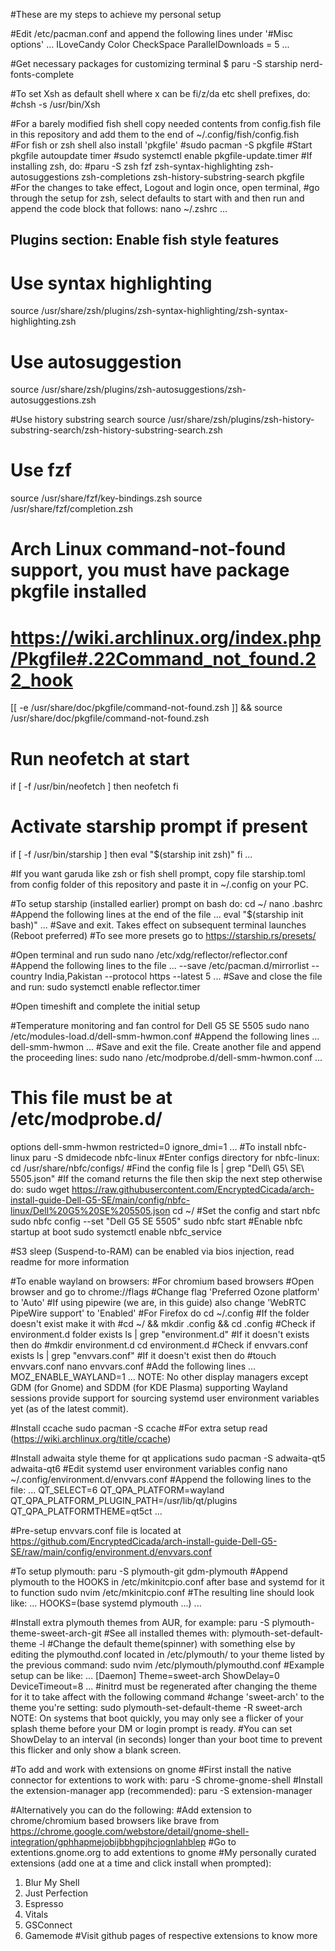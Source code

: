 #These are my steps to achieve my personal setup

#Edit /etc/pacman.conf and append the following lines under '#Misc options'
...
ILoveCandy
Color
CheckSpace
ParallelDownloads = 5
...

#Get necessary packages for customizing terminal
$ paru -S starship nerd-fonts-complete

#To set Xsh as default shell where x can be fi/z/da etc shell prefixes, do:
#chsh -s /usr/bin/Xsh

#For a barely modified fish shell copy needed contents from config.fish file in this repository and add them to the end of ~/.config/fish/config.fish	
#For fish or zsh shell also install 'pkgfile'
#sudo pacman -S pkgfile
#Start pkgfile autoupdate timer	
#sudo systemctl enable pkgfile-update.timer
#If installing zsh, do:
#paru -S zsh fzf zsh-syntax-highlighting zsh-autosuggestions zsh-completions zsh-history-substring-search pkgfile
#For the changes to take effect, Logout and login once, open terminal,
#go through the setup for zsh, select defaults to start with and then run and append the code block that follows:
nano ~/.zshrc
...
## Plugins section: Enable fish style features
# Use syntax highlighting
source /usr/share/zsh/plugins/zsh-syntax-highlighting/zsh-syntax-highlighting.zsh

# Use autosuggestion
source /usr/share/zsh/plugins/zsh-autosuggestions/zsh-autosuggestions.zsh

#Use history substring search
source /usr/share/zsh/plugins/zsh-history-substring-search/zsh-history-substring-search.zsh

# Use fzf
source /usr/share/fzf/key-bindings.zsh
source /usr/share/fzf/completion.zsh

# Arch Linux command-not-found support, you must have package pkgfile installed
# https://wiki.archlinux.org/index.php/Pkgfile#.22Command_not_found.22_hook
[[ -e /usr/share/doc/pkgfile/command-not-found.zsh ]] && source /usr/share/doc/pkgfile/command-not-found.zsh

# Run neofetch at start
if [ -f /usr/bin/neofetch ]
then
        neofetch
fi

# Activate starship prompt if present
if [ -f /usr/bin/starship ]
then
        eval "$(starship init zsh)"
fi
...

#If you want garuda like zsh or fish shell prompt, copy file starship.toml from config folder of this repository and paste it in ~/.config on your PC.

#To setup starship (installed earlier) prompt on bash do:
cd ~/
nano .bashrc
#Append the following lines at the end of the file
...
eval "$(starship init bash)"
...
#Save and exit. Takes effect on subsequent terminal launches (Reboot preferred)
#To see more presets go to https://starship.rs/presets/

#Open terminal and run
sudo nano /etc/xdg/reflector/reflector.conf
#Append the following lines to the file
...
--save /etc/pacman.d/mirrorlist
--country India,Pakistan
--protocol https
--latest 5
...
#Save and close the file and run:
sudo systemctl enable reflector.timer

#Open timeshift and complete the initial setup

#Temperature monitoring and fan control for Dell G5 SE 5505
sudo nano /etc/modules-load.d/dell-smm-hwmon.conf
#Append the following lines
...
dell-smm-hwmon
...
#Save and exit the file. Create another file and append the proceeding lines:
sudo nano /etc/modprobe.d/dell-smm-hwmon.conf
...
# This file must be at /etc/modprobe.d/
options dell-smm-hwmon restricted=0 ignore_dmi=1
...
#To install nbfc-linux
paru -S dmidecode nbfc-linux
#Enter configs directory for nbfc-linux:
cd /usr/share/nbfc/configs/
#Find the config file
ls | grep "Dell\ G5\ SE\ 5505.json"
#If the comand returns the file then skip the next step otherwise do:
sudo wget https://raw.githubusercontent.com/EncryptedCicada/arch-install-guide-Dell-G5-SE/main/config/nbfc-linux/Dell%20G5%20SE%205505.json
cd ~/
#Set the config and start nbfc
sudo nbfc config --set "Dell G5 SE 5505"
sudo nbfc start
#Enable nbfc startup at boot
sudo systemctl enable nbfc_service

#S3 sleep (Suspend-to-RAM) can be enabled via bios injection, read readme for more information

#To enable wayland on browsers:
#For chromium based browsers
#Open browser and go to chrome://flags
#Change flag 'Preferred Ozone platform' to 'Auto'
#If using pipewire (we are, in this guide) also change 'WebRTC PipeWire support' to 'Enabled'
#For Firefox do
cd ~/.config
#If the folder doesn't exist make it with
#cd ~/ && mkdir .config && cd .config
#Check if environment.d folder exists
ls | grep "environment.d"
#If it doesn't exists then do
#mkdir environment.d
cd environment.d
#Check if envvars.conf exists
ls | grep "envvars.conf"
#If it doesn't exist then do
#touch envvars.conf
nano envvars.conf
#Add the following lines
...
MOZ_ENABLE_WAYLAND=1
...
NOTE: No other display managers except GDM (for Gnome) and SDDM (for KDE Plasma) supporting Wayland sessions
        provide support for sourcing systemd user environment variables yet (as of the latest commit).
        
#Install ccache
sudo pacman -S ccache
#For extra setup read (https://wiki.archlinux.org/title/ccache)

#Install adwaita style theme for qt applications
sudo pacman -S adwaita-qt5 adwaita-qt6
#Edit systemd user environment variables config
nano ~/.config/environment.d/envvars.conf
#Append the following lines to the file:
...
QT_SELECT=6
QT_QPA_PLATFORM=wayland
QT_QPA_PLATFORM_PLUGIN_PATH=/usr/lib/qt/plugins
QT_QPA_PLATFORMTHEME=qt5ct
...

#Pre-setup envvars.conf file is located at https://github.com/EncryptedCicada/arch-install-guide-Dell-G5-SE/raw/main/config/environment.d/envvars.conf

#To setup plymouth:
paru -S plymouth-git gdm-plymouth
#Append plymouth to the HOOKS in /etc/mkinitcpio.conf after base and systemd for it to function
sudo nvim /etc/mkinitcpio.conf
#The resulting line should look like:
...
HOOKS=(base systemd plymouth ...)
...

#Install extra plymouth themes from AUR, for example:
paru -S plymouth-theme-sweet-arch-git
#See all installed themes with:
plymouth-set-default-theme -l
#Change the default theme(spinner) with something else by editing the plymouthd.conf located in /etc/plymouth/ to your theme listed by the previous command:
sudo nvim /etc/plymouth/plymouthd.conf
#Example setup can be like:
...
[Daemon]
Theme=sweet-arch
ShowDelay=0
DeviceTimeout=8
...
#initrd must be regenerated after changing the theme for it to take affect with the following command
#change 'sweet-arch' to the theme you're setting:
sudo plymouth-set-default-theme -R sweet-arch
NOTE: On systems that boot quickly, you may only see a flicker of your splash theme before your DM or login prompt is ready.
#You can set ShowDelay to an interval (in seconds) longer than your boot time to prevent this flicker and only show a blank screen.

#To add and work with extensions on gnome
#First install the native connector for extentions to work with:
paru -S chrome-gnome-shell
#Install the extension-manager app (recommended):
paru -S extension-manager

#Alternatively you can do the following:
#Add extension to chrome/chromium based browsers like brave from https://chrome.google.com/webstore/detail/gnome-shell-integration/gphhapmejobijbbhgpjhcjognlahblep
#Go to extentions.gnome.org to add extentions to gnome
#My personally curated extensions (add one at a time and click install when prompted):
1. Blur My Shell
2. Just Perfection
3. Espresso
4. Vitals
5. GSConnect
6. Gamemode
#Visit github pages of respective extensions to know more
